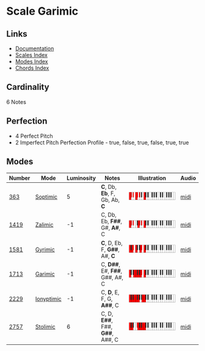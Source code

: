 # Scale Garimic

## Links

- [Documentation](README.md)
- [Scales Index](Scales.md)
- [Modes Index](Modes.md)
- [Chords Index](Chords.md)

## Cardinality

6 Notes

## Perfection

- 4 Perfect Pitch
- 2 Imperfect Pitch
Perfection Profile - true, false, true, false, true, true

## Modes

| Number | Mode | Luminosity | Notes | Illustration | Audio |
|--------|------|------------|-------|--------------|-------|
| [363](https://ianring.com/musictheory/scales/363) | [Soptimic](ModeSoptimic.md) | 5 | **C**, Db, **Eb**, F, Gb, Ab, **C** | ![CNaturalSoptimic](ModeCNaturalSoptimic.png) | [midi](https://github.com/edipermadi/music/blob/main/docs/ModeCNaturalSoptimic.mid?raw=true) | 
| [1419](https://ianring.com/musictheory/scales/1419) | [Zalimic](ModeZalimic.md) | -1 | C, Db, Eb, **F##**, G#, **A#**, C | ![CNaturalZalimic](ModeCNaturalZalimic.png) | [midi](https://github.com/edipermadi/music/blob/main/docs/ModeCNaturalZalimic.mid?raw=true) | 
| [1581](https://ianring.com/musictheory/scales/1581) | [Gyrimic](ModeGyrimic.md) | -1 | **C**, D, Eb, F, **G##**, A#, **C** | ![CNaturalGyrimic](ModeCNaturalGyrimic.png) | [midi](https://github.com/edipermadi/music/blob/main/docs/ModeCNaturalGyrimic.mid?raw=true) | 
| [1713](https://ianring.com/musictheory/scales/1713) | [Garimic](ModeGarimic.md) | -1 | C, **D##**, E#, **F##**, G##, A#, C | ![CNaturalGarimic](ModeCNaturalGarimic.png) | [midi](https://github.com/edipermadi/music/blob/main/docs/ModeCNaturalGarimic.mid?raw=true) | 
| [2229](https://ianring.com/musictheory/scales/2229) | [Ionyptimic](ModeIonyptimic.md) | -1 | C, **D**, E, F, G, **A##**, C | ![CNaturalIonyptimic](ModeCNaturalIonyptimic.png) | [midi](https://github.com/edipermadi/music/blob/main/docs/ModeCNaturalIonyptimic.mid?raw=true) | 
| [2757](https://ianring.com/musictheory/scales/2757) | [Stolimic](ModeStolimic.md) | 6 | C, D, **E##**, F##, **G##**, A##, C | ![CNaturalStolimic](ModeCNaturalStolimic.png) | [midi](https://github.com/edipermadi/music/blob/main/docs/ModeCNaturalStolimic.mid?raw=true) | 

